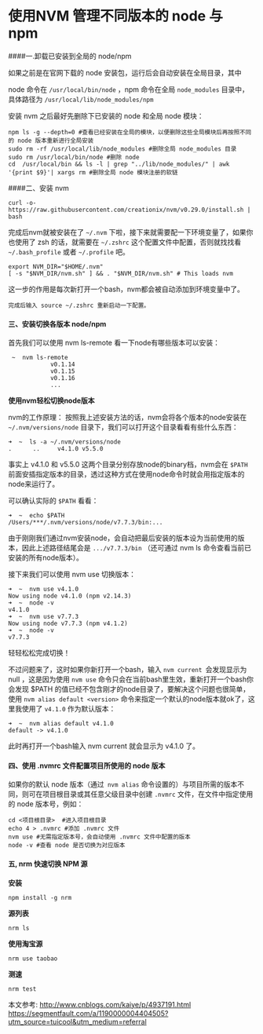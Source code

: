 # 使用NVM 管理不同版本的 node 与 npm

####一.卸载已安装到全局的 node/npm

如果之前是在官网下载的 node 安装包，运行后会自动安装在全局目录，其中

node 命令在 `/usr/local/bin/node` ，npm 命令在全局 `node_modules` 目录中，具体路径为 `/usr/local/lib/node_modules/npm`

安装 nvm 之后最好先删除下已安装的 node 和全局 node 模块：

```shell
npm ls -g --depth=0 #查看已经安装在全局的模块，以便删除这些全局模块后再按照不同的 node 版本重新进行全局安装
sudo rm -rf /usr/local/lib/node_modules #删除全局 node_modules 目录
sudo rm /usr/local/bin/node #删除 node
cd  /usr/local/bin && ls -l | grep "../lib/node_modules/" | awk '{print $9}'| xargs rm #删除全局 node 模块注册的软链
```
####二、安装 nvm


```shell
curl -o- https://raw.githubusercontent.com/creationix/nvm/v0.29.0/install.sh | bash
```
完成后nvm就被安装在了 `~/.nvm` 下啦，接下来就需要配一下环境变量了，如果你也使用了 zsh 的话，就需要在 `~/.zshrc` 这个配置文件中配置，否则就找找看 `~/.bash_profile` 或者 `~/.profile` 吧。

```
export NVM_DIR="$HOME/.nvm"
[ -s "$NVM_DIR/nvm.sh" ] && . "$NVM_DIR/nvm.sh" # This loads nvm
```

这一步的作用是每次新打开一个bash，nvm都会被自动添加到环境变量中了。


```
完成后输入 source ~/.zshrc 重新启动一下配置。
```
#### 三、安装切换各版本 node/npm
首先我们可以使用 nvm ls-remote 看一下node有哪些版本可以安装：

```
 ~  nvm ls-remote
            v0.1.14
            v0.1.15
            v0.1.16
            ...
```

**使用nvm轻松切换node版本**

nvm的工作原理：
按照我上述安装方法的话，nvm会将各个版本的node安装在 `~/.nvm/versions/node` 目录下，我们可以打开这个目录看看有些什么东西：


```
➜  ~  ls -a ~/.nvm/versions/node
.      ..     v4.1.0 v5.5.0
```
事实上 v4.1.0 和 v5.5.0 这两个目录分别存放node的binary档，nvm会在 `$PATH` 前面安插指定版本的目录，透过这种方式在使用node命令时就会用指定版本的node来运行了。

可以确认实际的 `$PATH` 看看：


```
➜  ~  echo $PATH
/Users/***/.nvm/versions/node/v7.7.3/bin:...
```
由于刚刚我们通过nvm安装node，会自动把最后安装的版本设为当前使用的版本，因此上述路径结尾会是 `.../v7.7.3/bin` （还可通过 nvm ls 命令查看当前已安装的所有node版本）。

接下来我们可以使用 nvm use <version> 切换版本：

```
➜  ~  nvm use v4.1.0
Now using node v4.1.0 (npm v2.14.3)
➜  ~  node -v
v4.1.0
➜  ~  nvm use v7.7.3
Now using node v7.7.3 (npm v4.1.2)
➜  ~  node -v
v7.7.3
```
轻轻松松完成切换！

不过问题来了，这时如果你新打开一个bash，输入 `nvm current `会发现显示为 null ，这是因为使用 `nvm use` 命令只会在当前bash里生效，重新打开一个bash你会发现 $PATH 的值已经不包含刚才的node目录了，要解决这个问题也很简单，使用 `nvm alias default <version>` 命令来指定一个默认的node版本就ok了，这里我使用了 `v4.1.0` 作为默认版本：


```
➜  ~  nvm alias default v4.1.0
default -> v4.1.0
```

此时再打开一个bash输入 nvm current 就会显示为 v4.1.0 了。


#### 四、使用 .nvmrc 文件配置项目所使用的 node 版本

如果你的默认 node 版本（通过` nvm alias` 命令设置的）与项目所需的版本不同，则可在项目根目录或其任意父级目录中创建 `.nvmrc` 文件，在文件中指定使用的 node 版本号，例如：

```
cd <项目根目录>  #进入项目根目录
echo 4 > .nvmrc #添加 .nvmrc 文件
nvm use #无需指定版本号，会自动使用 .nvmrc 文件中配置的版本
node -v #查看 node 是否切换为对应版本
```
#### 五, nrm 快速切换 NPM 源
 **安装**
 
```
npm install -g nrm
```

**源列表**

```
nrm ls    
```

**使用淘宝源**

```
nrm use taobao    
```
**测速**

```
nrm test 
```

本文参考:
  http://www.cnblogs.com/kaiye/p/4937191.html
  https://segmentfault.com/a/1190000004404505?utm_source=tuicool&utm_medium=referral


